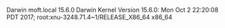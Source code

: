 Darwin moft.local 15.6.0 Darwin Kernel Version 15.6.0: 
Mon Oct  2 22:20:08 PDT 2017; root:xnu-3248.71.4~1/RELEASE_X86_64 x86_64
